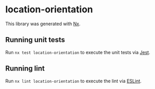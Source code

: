 # location-orientation

This library was generated with [Nx](https://nx.dev).

## Running unit tests

Run `nx test location-orientation` to execute the unit tests via [Jest](https://jestjs.io).

## Running lint

Run `nx lint location-orientation` to execute the lint via [ESLint](https://eslint.org/).
